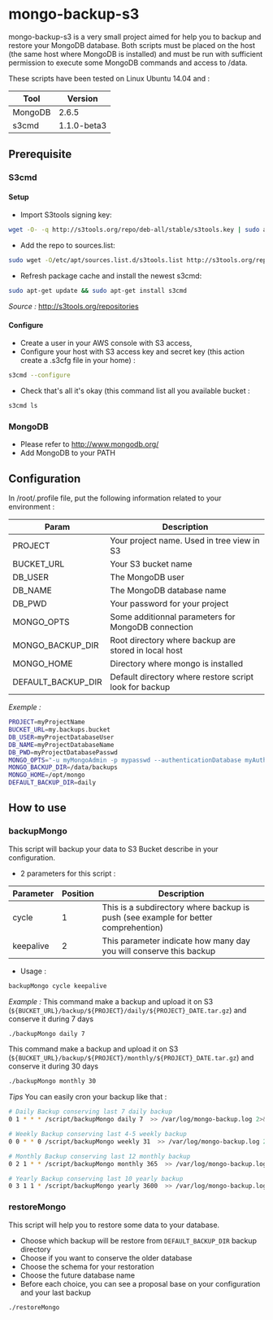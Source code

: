 # mongo-backup-s3

mongo-backup-s3 is a very small project aimed for help you to backup and restore your MongoDB database. 
Both scripts must be placed on the host (the same host where MongoDB is installed) and must be run with sufficient permission to execute some MongoDB commands and access to /data.


These scripts have been tested on Linux Ubuntu 14.04 and : 

| Tool          | Version       |
|---------------|---------------|
| MongoDB       | 2.6.5         |
| s3cmd         | 1.1.0-beta3   |

## Prerequisite
### S3cmd
#### Setup
* Import S3tools signing key: 
```bash
wget -O- -q http://s3tools.org/repo/deb-all/stable/s3tools.key | sudo apt-key add -
```  
* Add the repo to sources.list: 
```bash
sudo wget -O/etc/apt/sources.list.d/s3tools.list http://s3tools.org/repo/deb-all/stable/s3tools.list
```
* Refresh package cache and install the newest s3cmd: 
```bash
sudo apt-get update && sudo apt-get install s3cmd
```
*Source :* http://s3tools.org/repositories

#### Configure
* Create a user in your AWS console with S3 access,
* Configure your host with S3 access key and secret key (this action create a .s3cfg file in your home) :
```bash
s3cmd --configure
```
* Check that's all it's okay (this command list all you available bucket : 
```bash
s3cmd ls
```

### MongoDB

* Please refer to http://www.mongodb.org/
* Add MongoDB to your PATH


## Configuration

In /root/.profile file, put the following information related to your environment :

| Param               | Description                                             |
|---------------------|---------------------------------------------------------|
| PROJECT             | Your project name. Used in tree view in S3              |
| BUCKET_URL          | Your S3 bucket name                                     |
| DB_USER             | The MongoDB user                                        |
| DB_NAME             | The MongoDB database name                               |
| DB_PWD              | Your password  for your project                         |
| MONGO_OPTS          | Some additionnal parameters for MongoDB connection      |
| MONGO\_BACKUP\_DIR  | Root directory where backup are stored in local host    |
| MONGO_HOME          | Directory where mongo is installed                      |
| DEFAULT\_BACKUP\_DIR| Default directory where restore script look for backup  |

*Exemple :*
```bash
PROJECT=myProjectName
BUCKET_URL=my.backups.bucket
DB_USER=myProjectDatabaseUser
DB_NAME=myProjectDatabaseName
DB_PWD=myProjectDatabasePasswd
MONGO_OPTS="-u myMongoAdmin -p mypasswd --authenticationDatabase myAuthDB"
MONGO_BACKUP_DIR=/data/backups
MONGO_HOME=/opt/mongo
DEFAULT_BACKUP_DIR=daily
```

## How to use 
### backupMongo
This script will backup your data to S3 Bucket describe in your configuration.

* 2 parameters for this script :

| Parameter   | Position  | Description                                                                        |
|-------------|-----------|------------------------------------------------------------------------------------|
| cycle       |   1       | This is a subdirectory where backup is push (see example for better comprehention) |
| keepalive   |   2       | This parameter indicate how many day you will conserve this backup                 |

* Usage :
```bash
backupMongo cycle keepalive
```

*Example :*
This command make a backup and upload it on S3 (`${BUCKET_URL}/backup/${PROJECT}/daily/${PROJECT}_DATE.tar.gz`) and conserve it during 7 days

```bash
./backupMongo daily 7
```

This command make a backup and upload it on S3 (`${BUCKET_URL}/backup/${PROJECT}/monthly/${PROJECT}_DATE.tar.gz`) and conserve it during 30 days

```bash
./backupMongo monthly 30
```

*Tips*
You can easily cron your backup like that :
```bash
# Daily Backup conserving last 7 daily backup
0 1 * * * /script/backupMongo daily 7  >> /var/log/mongo-backup.log 2>&1

# Weekly Backup conserving last 4-5 weekly backup
0 0 * * 0 /script/backupMongo weekly 31  >> /var/log/mongo-backup.log 2>&1

# Monthly Backup conserving last 12 monthly backup
0 2 1 * * /script/backupMongo monthly 365  >> /var/log/mongo-backup.log 2>&1

# Yearly Backup conserving last 10 yearly backup
0 3 1 1 * /script/backupMongo yearly 3600  >> /var/log/mongo-backup.log 2>&1
```

### restoreMongo
This script will help you to restore some data to your database.

* Choose which backup will be restore from `DEFAULT_BACKUP_DIR` backup directory
* Choose if you want to conserve the older database
* Choose the schema for your restoration
* Choose the future database name
* Before each choice, you can see a proposal base on your configuration and your last backup

```bash
./restoreMongo
```
